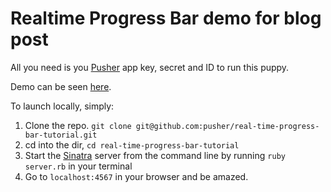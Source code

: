 # Realtime Progress Bar demo for blog post

All you need is you [Pusher](http://www.pusher.com) app key, secret and ID to run this puppy. 

Demo can be seen [here](http://progress-bar-tutorial.herokuapp.com/).

To launch locally, simply:

1. Clone the repo. `git clone git@github.com:pusher/real-time-progress-bar-tutorial.git`
2. cd into the dir, `cd real-time-progress-bar-tutorial`
3. Start the [Sinatra](http://www.sinatrarb.com) server from the command line by running `ruby server.rb` in your terminal
4. Go to `localhost:4567` in your browser and be amazed.
